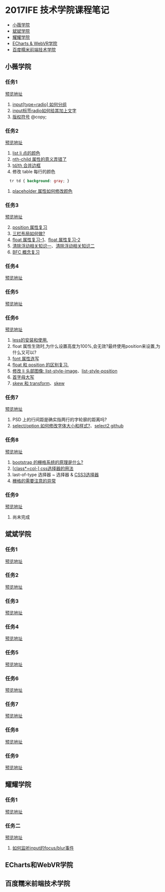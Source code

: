 # 2017IFE 技术学院课程笔记

- [小薇学院](#小薇学院)  
- [斌斌学院](#斌斌学院)  
- [耀耀学院](#耀耀学院)  
- [ECharts & WebVR学院](#ECharts和WebVR学院)  
- [百度糯米前端技术学院](#百度糯米前端技术学院)  

## 小薇学院
### 任务1   
[预览地址](https://weisiwu.github.io/2017IFE-/%E5%B0%8F%E8%96%87%E5%AD%A6%E9%99%A2/task1.html)  

1. [input[type=radio] 如何分组](http://www.w3school.com.cn/tags/tag_input.asp)  
1. [input标签radio如何给其加上文字](http://www.cnblogs.com/kenkofox/archive/2011/02/24/1964167.html)  
1. [版权符号](http://www.w3cschool.cn/html/html-copyright.html) @copy;  

### 任务2  
[预览地址](https://weisiwu.github.io/2017IFE-/%E5%B0%8F%E8%96%87%E5%AD%A6%E9%99%A2/task2.html)  

1. [list li 点的颜色](https://www.zhihu.com/question/30666575)    
1. [nth-child 属性的意义弄错了](http://www.w3school.com.cn/cssref/css_selectors.asp)  
1. [td/th 合并边框](http://blog.csdn.net/cgwcgw_/article/details/42193825)  
1. 修改 table 每行的颜色  
``` css
  tr td { background: gray; }
```
1. [placeholder 属性如何修改颜色](http://www.jb51.net/html5/171764.html)  

### 任务3   
[预览地址](https://weisiwu.github.io/2017IFE-/%E5%B0%8F%E8%96%87%E5%AD%A6%E9%99%A2/task3.html)      

2. [position 属性复习](https://developer.mozilla.org/zh-CN/docs/Web/CSS/position)  
3. [三栏布局如何做?](http://www.zhangxinxu.com/wordpress/2009/11/%E6%88%91%E7%86%9F%E7%9F%A5%E7%9A%84%E4%B8%89%E7%A7%8D%E4%B8%89%E6%A0%8F%E7%BD%91%E9%A1%B5%E5%AE%BD%E5%BA%A6%E8%87%AA%E9%80%82%E5%BA%94%E5%B8%83%E5%B1%80%E6%96%B9%E6%B3%95/)  
4. [float 属性复习-1](https://developer.mozilla.org/zh-CN/docs/CSS/float)、[float 属性复习-2](https://developer.mozilla.org/en-US/docs/Web/CSS/float)  
5. [清除浮动相关知识一](http://www.cnblogs.com/yuzhongwusan/archive/2008/06/18/1224383.html)、[清除浮动相关知识二](https://segmentfault.com/a/1190000004237437)
6. [BFC 概念复习](https://developer.mozilla.org/zh-CN/docs/Web/Guide/CSS/Block_formatting_context)  

### 任务4
[预览地址](https://weisiwu.github.io/2017IFE-/%E5%B0%8F%E8%96%87%E5%AD%A6%E9%99%A2/task4.html)    

### 任务5
[预览地址](https://weisiwu.github.io/2017IFE-/%E5%B0%8F%E8%96%87%E5%AD%A6%E9%99%A2/task5.html)   

### 任务6
[预览地址](https://weisiwu.github.io/2017IFE-/%E5%B0%8F%E8%96%87%E5%AD%A6%E9%99%A2/task6.html)

1. [less的安装和使用.](http://less.bootcss.com/)  
2. float 属性生效时,为什么设置高度为100%,会无效?最终使用position来设置,为什么又可以?
3. [font 属性连写](http://www.w3school.com.cn/cssref/pr_font_font.asp)    
6. [float 和 position 的区别复习.](https://www.zhihu.com/question/19588854)    
8. [修改 li 头部图像: list-style-image](http://www.w3school.com.cn/cssref/pr_list-style-image.asp)、[list-style-position](http://www.w3school.com.cn/cssref/pr_list-style-position.asp)  
9. [首字母大写](http://www.w3school.com.cn/cssref/pr_text_text-transform.asp)   
10. [skew 和 transform](http://www.w3school.com.cn/cssref/pr_transform.asp)、[skew](https://www.zhihu.com/question/21725826)   

### 任务7
[预览地址](https://weisiwu.github.io/2017IFE-/%E5%B0%8F%E8%96%87%E5%AD%A6%E9%99%A2/task7.html)  

1. PSD 上的行间距是确实指两行的字轮廓的距离吗?  
3. [select/option 如何修改字体大小和样式?](https://www.zhihu.com/question/35976947)、[select2 github](https://github.com/select2/select2)  

### 任务8
[预览地址](https://weisiwu.github.io/2017IFE-/%E5%B0%8F%E8%96%87%E5%AD%A6%E9%99%A2/task8.html)  

1. [bootstrap 的栅格系统的原理是什么?](http://www.cnblogs.com/BrokenIce/p/5862713.html)
2. [[class*=col-] css选择器的用法](http://www.w3school.com.cn/cssref/css_selectors.asp)  
5. last-of-type 选择器  ~ 选择器 & [CSS3选择器](http://www.w3cplus.com/css3/basic-selectors)
6. [栅格的需要注意的异常](http://j4n.co/blog/Creating-your-own-css-grid-system)  

### 任务9  
[预览地址](https://weisiwu.github.io/2017IFE-/%E5%B0%8F%E8%96%87%E5%AD%A6%E9%99%A2/task9.html)  

1. 尚未完成  

## 斌斌学院
### 任务1  
[预览地址](https://weisiwu.github.io/2017IFE-/%E6%96%8C%E6%96%8C%E5%AD%A6%E9%99%A2/task1.html)

### 任务2  
[预览地址](https://weisiwu.github.io/2017IFE-/%E6%96%8C%E6%96%8C%E5%AD%A6%E9%99%A2/task2.html)

### 任务3  
[预览地址](https://weisiwu.github.io/2017IFE-/%E6%96%8C%E6%96%8C%E5%AD%A6%E9%99%A2/task3.html)

### 任务4  
[预览地址](https://weisiwu.github.io/2017IFE-/%E6%96%8C%E6%96%8C%E5%AD%A6%E9%99%A2/task4.html)

### 任务5  
[预览地址](https://weisiwu.github.io/2017IFE-/%E6%96%8C%E6%96%8C%E5%AD%A6%E9%99%A2/task5.html)

### 任务6  
[预览地址](https://weisiwu.github.io/2017IFE-/%E6%96%8C%E6%96%8C%E5%AD%A6%E9%99%A2/task6.html)

### 任务7  
[预览地址](https://weisiwu.github.io/2017IFE-/%E6%96%8C%E6%96%8C%E5%AD%A6%E9%99%A2/task7.html)

### 任务8  
[预览地址](https://weisiwu.github.io/2017IFE-/%E6%96%8C%E6%96%8C%E5%AD%A6%E9%99%A2/task8.html)

### 任务9  
[预览地址](https://weisiwu.github.io/2017IFE-/%E6%96%8C%E6%96%8C%E5%AD%A6%E9%99%A2/task9.html)

## 耀耀学院
### 任务1  
[预览地址](https://weisiwu.github.io/2017IFE-/%E8%80%80%E8%80%80%E5%AD%A6%E9%99%A2/task1.html)

### 任务二
[预览地址](https://weisiwu.github.io/2017IFE-/%E8%80%80%E8%80%80%E5%AD%A6%E9%99%A2/task2.html)
1. [如何监听input的focus/blur事件](http://www.w3school.com.cn/jsref/jsref_events.asp)

## ECharts和WebVR学院  

## 百度糯米前端技术学院  
